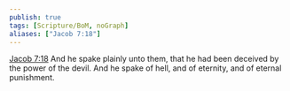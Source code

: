 ```yaml
---
publish: true
tags: [Scripture/BoM, noGraph]
aliases: ["Jacob 7:18"]
---
```

[Jacob 7:18](https://churchofjesuschrist.org/study/scriptures/bofm/jacob/7?lang=eng&id=p18#p18) And he spake plainly unto them, that he had been deceived by the power of the devil. And he spake of hell, and of eternity, and of eternal punishment.
